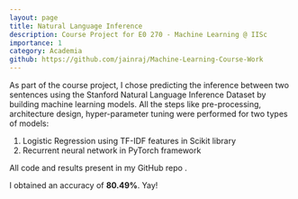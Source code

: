 ```yaml
---
layout: page
title: Natural Language Inference
description: Course Project for E0 270 - Machine Learning @ IISc 
importance: 1
category: Academia
github: https://github.com/jainraj/Machine-Learning-Course-Work
---
```


As part of the course project, I chose predicting the inference between two sentences using the Stanford Natural Language
Inference Dataset by building machine learning models. All the steps like pre-processing, architecture design, hyper-parameter
tuning were performed for two types of models:

<ol>
<li>Logistic Regression using TF-IDF features in Scikit library</li>
<li>Recurrent neural network in PyTorch framework</li>
</ol>

All code and results present in my GitHub repo <a href="https://github.com/jainraj/Machine-Learning-Course-Work"><i class="fab fa-github gh-icon"></i></a>. 

I obtained an accuracy of <b>80.49%</b>.  Yay!
